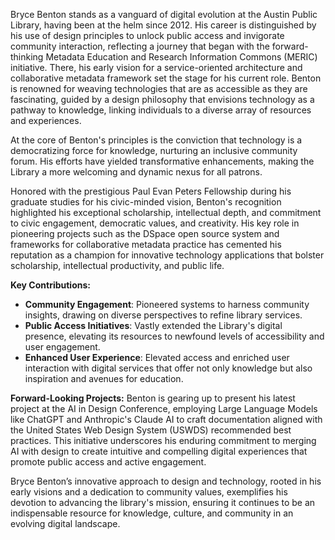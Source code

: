 
Bryce Benton stands as a vanguard of digital evolution at the Austin Public Library, having been at the helm since 2012. His career is distinguished by his use of design principles to unlock public access and invigorate community interaction, reflecting a journey that began with the forward-thinking Metadata Education and Research Information Commons (MERIC) initiative. There, his early vision for a service-oriented architecture and collaborative metadata framework set the stage for his current role. Benton is renowned for weaving technologies that are as accessible as they are fascinating, guided by a design philosophy that envisions technology as a pathway to knowledge, linking individuals to a diverse array of resources and experiences.

At the core of Benton's principles is the conviction that technology is a democratizing force for knowledge, nurturing an inclusive community forum. His efforts have yielded transformative enhancements, making the Library a more welcoming and dynamic nexus for all patrons.

Honored with the prestigious Paul Evan Peters Fellowship during his graduate studies for his civic-minded vision, Benton's recognition highlighted his exceptional scholarship, intellectual depth, and commitment to civic engagement, democratic values, and creativity. His key role in pioneering projects such as the DSpace open source system and frameworks for collaborative metadata practice has cemented his reputation as a champion for innovative technology applications that bolster scholarship, intellectual productivity, and public life.

**Key Contributions:**
- **Community Engagement**: Pioneered systems to harness community insights, drawing on diverse perspectives to refine library services.
- **Public Access Initiatives**: Vastly extended the Library's digital presence, elevating its resources to newfound levels of accessibility and user engagement.
- **Enhanced User Experience**: Elevated access and enriched user interaction with digital services that offer not only knowledge but also inspiration and avenues for education.

**Forward-Looking Projects:**
Benton is gearing up to present his latest project at the AI in Design Conference, employing Large Language Models like ChatGPT and Anthropic's Claude AI to craft documentation aligned with the United States Web Design System (USWDS) recommended best practices. This initiative underscores his enduring commitment to merging AI with design to create intuitive and compelling digital experiences that promote public access and active engagement.

Bryce Benton’s innovative approach to design and technology, rooted in his early visions and a dedication to community values, exemplifies his devotion to advancing the library's mission, ensuring it continues to be an indispensable resource for knowledge, culture, and community in an evolving digital landscape.
